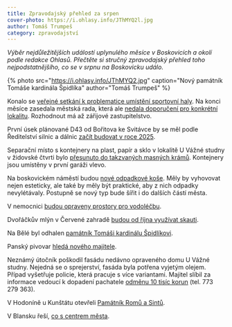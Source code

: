 ```yaml
---
title: Zpravodajský přehled za srpen
cover-photo: https://i.ohlasy.info/JThMYQ2l.jpg
author: Tomáš Trumpeš
category: zpravodajství
---
```


*Výběr nejdůležitějších událostí uplynulého měsíce v Boskovicích a okolí podle redakce Ohlasů. Přečtěte si stručný zpravodajský přehled toho nejpodstatnějšího, co se v srpnu na Boskovicku událo.*

{% photo src="https://i.ohlasy.info/JThMYQ2.jpg" caption="Nový památník Tomáše kardinála Špidlíka" author="Tomáš Trumpeš" %}

Konalo se [veřejné setkání k problematice umístění sportovní haly](https://ohlasy.info/clanky/2019/08/diskuse-hala.html). Na konci měsíce zasedala městská rada, která ale [nedala doporučení pro konkrétní lokalitu](https://ohlasy.info/clanky/2019/08/rada-nerozhodla.html). Rozhodnout má až zářijové zastupitelstvo.

První úsek plánované D43 od Bořitova ke Svitávce by se měl podle Ředitelství silnic a dálnic [začít budovat v roce 2025](https://blanensky.denik.cz/zpravy_region/zname-trasu-mame-penize-stavba-prvni-casti-d43-zacne-2025-vyhlasuje-rsd-20190801.html).

Separační místo s kontejnery na plast, papír a sklo v lokalitě U Vážné studny v židovské čtvrti bylo [přesunuto do takzvaných masných krámů](https://ohlasy.info/clanky/2019/08/z-radnice.html). Kontejnery jsou umístěny v první garáži vlevo.

Na boskovickém náměstí budou [nové odpadkové koše](https://ohlasy.info/clanky/2019/08/z-radnice.html). Měly by vyhovovat nejen esteticky, ale také by měly být praktické, aby z nich odpadky nevylétávaly. Postupně se nový typ bude šířit i do dalších částí města.

V nemocnici [budou opraveny prostory pro vodoléčbu](https://ohlasy.info/clanky/2019/08/z-radnice.html).

Dvořáčkův mlýn v Červené zahradě [budou od října využívat skauti](https://ohlasy.info/clanky/2019/08/z-radnice.html).

Na Bělé byl odhalen [památník Tomáši kardinálu Špidlíkovi](https://ohlasy.info/clanky/2019/08/kardinal-spidlik.html).

Panský pivovar [hledá nového majitele](https://ohlasy.info/clanky/2019/08/prodej-pivovaru.html). 

Neznámý útočník poškodil fasádu nedávno opraveného domu U Vážné studny. Nejedná se o sprejerství, fasáda byla potřena vyjetým olejem. Případ vyšetřuje policie, která pracuje s více variantami. Majitel slíbil za informace vedoucí k dopadení pachatele [odměnu 10 tisíc korun](https://www.facebook.com/photo.php?fbid=2561032840595941&set=a.395899963775917&type=3) (tel. 773 279 363).

V Hodoníně u Kunštátu otevřeli [Památník Romů a Sintů](https://blanensky.denik.cz/zpravy_region/otevreli-pamatnik-holokaustu-romu-bez-expozic-ale-s-vystavami-20190821.html).

V Blansku řeší, [co s centrem města](https://blanensky.denik.cz/zpravy_region/centrum-blanska-na-prodej-zajem-maji-tri-developeri-20190823.html).